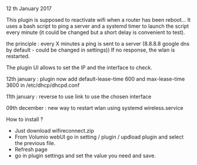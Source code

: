 12 th January 2017

This plugin is supposed to reactivate wifi when a router has been reboot...
It uses a bash script to ping a server and a systemd timer to launch the script every minute (it could be changed but a short delay is convenient to test).

the principle : every X minutes a ping is sent to a server (8.8.8.8 google dns by default - could be changed in settings))
If no response, the wlan is restarted.

The plugin UI  allows to set the IP and the interface to check.

12th january : plugin now add default-lease-time 600 and max-lease-time 3600 in /etc/dhcp/dhcpd.conf

11th january : reverse to use link to use the chosen interface

09th december : new way to restart wlan using systemd wireless.service

How to install ?
- Just download wifireconnect.zip
- From Volumio webUI go in setting / plugin / updload plugin and select the previous file.
- Refresh page
- go in plugin settings and set the value you need and save.